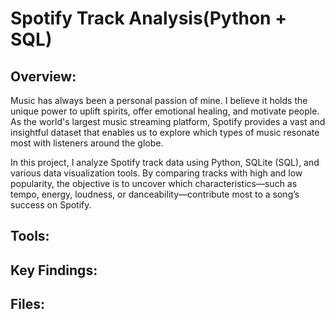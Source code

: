 # Spotify Track Analysis(Python + SQL)

## Overview:
Music has always been a personal passion of mine. I believe it holds the unique power to uplift spirits, offer emotional healing, and motivate people. As the world's largest music streaming platform, Spotify provides a vast and insightful dataset that enables us to explore which types of music resonate most with listeners around the globe.

In this project, I analyze Spotify track data using Python, SQLite (SQL), and various data visualization tools. By comparing tracks with high and low popularity, the objective is to uncover which characteristics—such as tempo, energy, loudness, or danceability—contribute most to a song’s success on Spotify.

## Tools:

## Key Findings:

## Files:
